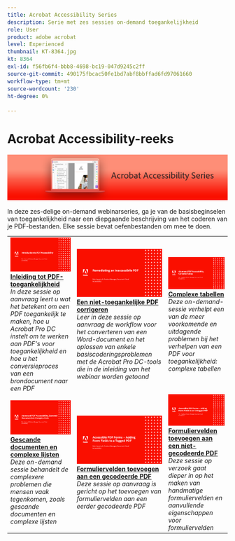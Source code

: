 ```yaml
---
title: Acrobat Accessibility Series
description: Serie met zes sessies on-demand toegankelijkheid
role: User
product: adobe acrobat
level: Experienced
thumbnail: KT-8364.jpg
kt: 8364
exl-id: f56fb6f4-bbb8-4698-bc19-047d9245c2ff
source-git-commit: 490175fbcac50fe1bd7abf8bbffad6fd97061660
workflow-type: tm+mt
source-wordcount: '230'
ht-degree: 0%

---
```


# Acrobat Accessibility-reeks

![Acrobat Accessibility Series Image](../assets/Hero_Accessibility.png)

In deze zes-delige on-demand webinarseries, ga je van de basisbeginselen van toegankelijkheid naar een diepgaande beschrijving van het coderen van je PDF-bestanden. Elke sessie bevat oefenbestanden om mee te doen.

<table style="table-layout:fixed">
<tr>
  <td>
    <a href="accessibilitysession1.md">
      <img alt="Inleiding tot PDF-toegankelijkheid" src="../assets/Accessibilitysession1_1280.png" />
    </a>
    <div>
    <a href="accessibilitysession1.md"><strong>Inleiding tot PDF-toegankelijkheid</strong></a>
    </div>
    <em>In deze sessie op aanvraag leert u wat het betekent om een PDF toegankelijk te maken, hoe u Acrobat Pro DC instelt om te werken aan PDF's voor toegankelijkheid en hoe u het conversieproces van een brondocument naar een PDF</em>
    <br>
  </td>
  <td>
    <a href="accessibilitysession2.md">
      <img alt="Een niet-toegankelijke PDF corrigeren" src="../assets/Accessibilitysession2_1280.png" />
    </a>
    <div>
    <a href="accessibilitysession2.md"><strong>Een niet-toegankelijke PDF corrigeren</strong></a>
    </div>
    <em>Leer in deze sessie op aanvraag de workflow voor het converteren van een Word-document en het oplossen van enkele basiscoderingsproblemen met de Acrobat Pro DC-tools die in de inleiding van het webinar worden getoond</em>
    <br>
  </td>  
  <td>
    <a href="accessibilitysession3.md">
      <img alt="Complexe tabellen" src="../assets/Accessibilitysession3_1280.png" />
    </a>
    <div>
    <a href="accessibilitysession3.md"><strong>Complexe tabellen</strong></a>
    </div>
    <em>Deze on-demand-sessie verhelpt een van de meer voorkomende en uitdagende problemen bij het verhelpen van een PDF voor toegankelijkheid: complexe tabellen</em>
    <br>
  </td>
</tr>
<tr>
  <td>
    <a href="accessibilitysession4.md">
      <img alt="Gescande documenten en complexe lijsten" src="../assets/Accessibilitysession4_1280.png" />
    </a>
    <div>
    <a href="accessibilitysession4.md"><strong>Gescande documenten en complexe lijsten</strong></a>
    </div>
    <em>Deze on-demand sessie behandelt de complexere problemen die mensen vaak tegenkomen, zoals gescande documenten en complexe lijsten</em>
    <br>
  </td>
  <td>
    <a href="accessibilitysession5.md">
      <img alt="Formuliervelden toevoegen aan een gecodeerde PDF" src="../assets/Accessibilitysession5_1280.png" />
    </a>
    <div>
    <a href="accessibilitysession5.md"><strong>Formuliervelden toevoegen aan een gecodeerde PDF</strong></a>
    </div>
    <em>Deze sessie op aanvraag is gericht op het toevoegen van formuliervelden aan een eerder gecodeerde PDF</em>
    <br>
  </td>  
  <td>
    <a href="accessibilitysession6.md">
      <img alt="Formuliervelden toevoegen aan een niet-gecodeerde PDF" src="../assets/Accessibilitysession6_1280.png" />
    </a>
    <div>
    <a href="accessibilitysession6.md"><strong>Formuliervelden toevoegen aan een niet-gecodeerde PDF</strong></a>
    </div>
    <em>Deze sessie op verzoek gaat dieper in op het maken van handmatige formuliervelden en aanvullende eigenschappen voor formuliervelden</em>
    <br>
  </td> 
</tr>
</table>

